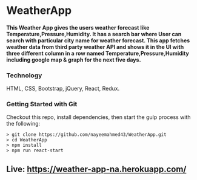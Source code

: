 # WeatherApp

#### This Weather App gives the users weather forecast like Temperature,Pressure,Humidity. It has a search bar where User can search with particular city name for weather forecast. This app fetches weather data from third party weather API and shows it in the UI with three different column in a row named Temperature,Pressure,Humidity including google map & graph for the next five days.

### Technology
HTML, CSS, Bootstrap, jQuery, React, Redux.


### Getting Started with Git

Checkout this repo, install dependencies, then start the gulp process with the following:

```
> git clone https://github.com/nayeemahmed43/WeatherApp.git
> cd WeatherApp
> npm install
> npm run react-start
```

## Live: https://weather-app-na.herokuapp.com/



